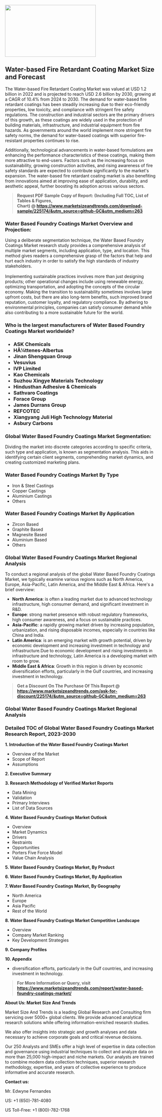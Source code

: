 <p><img class="alignnone size-medium wp-image-20088" src="https://ffe5etoiles.com/wp-content/uploads/2024/12/MST1-300x171.png" alt="" width="300" height="171" /></p><h2>Water-based Fire Retardant Coating Market Size and Forecast</h2><p>The Water-based Fire Retardant Coating Market was valued at USD 1.2 billion in 2022 and is projected to reach USD 2.6 billion by 2030, growing at a CAGR of 10.4% from 2024 to 2030. The demand for water-based fire retardant coatings has been steadily increasing due to their eco-friendly properties, low toxicity, and compliance with stringent fire safety regulations. The construction and industrial sectors are the primary drivers of this growth, as these coatings are widely used in the protection of building materials, infrastructure, and industrial equipment from fire hazards. As governments around the world implement more stringent fire safety norms, the demand for water-based coatings with superior fire-resistant properties continues to rise.</p><p>Additionally, technological advancements in water-based formulations are enhancing the performance characteristics of these coatings, making them more attractive to end-users. Factors such as the increasing focus on sustainability, growing construction activities, and rising awareness of fire safety standards are expected to contribute significantly to the market's expansion. The water-based fire retardant coating market is also benefiting from innovations aimed at improving ease of application, durability, and aesthetic appeal, further boosting its adoption across various sectors.</p></p><blockquote id="" class=""><strong>Request PDF Sample Copy of Report: (Including Full TOC, List of Tables &amp; Figures, Chart)&nbsp;@&nbsp;<strong><a href="https://www.marketsizeandtrends.com/download-sample/225174/&utm_source=github-GC&utm_medium=263" target="_blank">https://www.marketsizeandtrends.com/download-sample/225174/&utm_source=github-GC&utm_medium=263</a></strong></strong></blockquote><h3 id="" class="">Water Based Foundry Coatings Market&nbsp;Overview and Projection:</h3><p id="" class="">Using a deliberate segmentation technique, the Water Based Foundry Coatings Market research study provides a comprehensive analysis of multiple market segments, including application, type, and location. This method gives readers a comprehensive grasp of the factors that help and hurt each industry in order to satisfy the high standards of industry stakeholders. <br /> <br />Implementing sustainable practices involves more than just designing products; other operational changes include using renewable energy, optimizing transportation, and adopting the concepts of the circular economy. Making the transition to sustainability sometimes involves large upfront costs, but there are also long-term benefits, such improved brand reputation, customer loyalty, and regulatory compliance. By adhering to environmental principles, companies can satisfy consumer demand while also contributing to a more sustainable future for the world.</p><h3 id="" class="">Who is the largest manufacturers of&nbsp;Water Based Foundry Coatings Market worldwide?</h3><h3 class=""><p><ul><li>ASK Chemicals </li><li> HÃ¼ttenes-Albertus </li><li> Jinan Shengquan Group </li><li> Vesuvius </li><li> IVP Limited </li><li> Kao Chemicals </li><li> Suzhou Xingye Materials Technology </li><li> Hindusthan Adhesive & Chemicals </li><li> Sathvaro Coatings </li><li> Forace Group </li><li> James Durrans Group </li><li> REFCOTEC </li><li> Xiangyang Juli High Technology Material </li><li> Asbury Carbons</li></ul></p></h3><h3 id="" class="">Global&nbsp;Water Based Foundry Coatings Market Segmentation:</h3><p id="" class="">Dividing the market into discrete categories according to specific criteria, such type and application, is known as segmentation analysis. This aids in identifying certain client segments, comprehending market dynamics, and creating customized marketing plans.</p><h3 id="" class="">Water Based Foundry Coatings Market&nbsp;By Type</h3><p><p><ul><li>Iron & Steel Castings</li><li> Copper Castings</li><li> Aluminium Castings</li><li> Others</p></li></ul></p></p><h3 id="" class="">Water Based Foundry Coatings Market&nbsp;By Application</h3><p class=""><p><ul><li>Zircon Based</li><li> Graphite Based</li><li> Magnesite Based</li><li> Aluminium Based</li><li> Others</li></ul></p></p><h3 id="" class="">Global Water Based Foundry Coatings Market Regional Analysis</h3><p id="" class="">To conduct a regional analysis of the global Water Based Foundry Coatings Market, we typically examine various regions such as North America, Europe, Asia-Pacific, Latin America, and the Middle East &amp; Africa. Here's a brief overview:</p><ul><li><strong>North America</strong>: is often a leading market due to advanced technology infrastructure, high consumer demand, and significant investment in R&amp;D.</li><li><strong>Europe</strong>: strong market presence with robust regulatory frameworks, high consumer awareness, and a focus on sustainable practices.</li><li><strong>Asia-Pacific</strong>: a rapidly growing market driven by increasing population, urbanization, and rising disposable incomes, especially in countries like China and India.</li><li><strong>Latin America</strong>: is an emerging market with growth potential, driven by economic development and increasing investment in technology and infrastructure.Due to economic development and rising investments in infrastructure and technology, Latin America is a developing market with room to grow.</li><li><strong>Middle East &amp; Africa</strong>: Growth in this region is driven by economic diversification efforts, particularly in the Gulf countries, and increasing investment in technology.</li></ul><blockquote id="" class=""><strong>Get a Discount On The Purchase Of This Report @ <strong><a href="https://www.marketsizeandtrends.com/ask-for-discount/225174/&utm_source=github-GC&utm_medium=263" target="_blank">https://www.marketsizeandtrends.com/ask-for-discount/225174/&utm_source=github-GC&utm_medium=263</a></strong></strong></blockquote><h3 id="" class="">Global Water Based Foundry Coatings Market Regional Analysis</h3><h3 id="" class="">Detailed TOC of Global Water Based Foundry Coatings Market Research Report, 2023-2030</h3><p id="" class=""><strong>1. Introduction of the Water Based Foundry Coatings Market</strong></p><ul><li>Overview of the Market</li><li>Scope of Report</li><li>Assumptions</li></ul><p id="" class=""><strong>2. Executive Summary</strong></p><p id="" class=""><strong>3. Research Methodology of Verified Market Reports</strong></p><ul><li>Data Mining</li><li>Validation</li><li>Primary Interviews</li><li>List of Data Sources</li></ul><p id="" class=""><strong>4. Water Based Foundry Coatings Market Outlook</strong></p><ul><li>Overview</li><li>Market Dynamics</li><li>Drivers</li><li>Restraints</li><li>Opportunities</li><li>Porters Five Force Model</li><li>Value Chain Analysis</li></ul><p id="" class=""><strong>5. Water Based Foundry Coatings Market, By Product</strong></p><p id="" class=""><strong>6. Water Based Foundry Coatings Market, By Application</strong></p><p id="" class=""><strong>7. Water Based Foundry Coatings Market, By Geography</strong></p><ul><li>North America</li><li>Europe</li><li>Asia Pacific</li><li>Rest of the World</li></ul><p id="" class=""><strong>8. Water Based Foundry Coatings Market Competitive Landscape</strong></p><ul><li>Overview</li><li>Company Market Ranking</li><li>Key Development Strategies</li></ul><p id="" class=""><strong>9. Company Profiles</strong></p><p id="" class=""><strong>10. Appendix</strong></p><ul><li>diversification efforts, particularly in the Gulf countries, and increasing investment in technology.</li></ul><blockquote id="" class=""><strong>For More Information or Query, visit <strong><strong><a href="https://www.marketsizeandtrends.com/report/water-based-foundry-coatings-market/" target="_blank">https://www.marketsizeandtrends.com/report/water-based-foundry-coatings-market/</a></strong></strong></strong></blockquote><p id="" class=""><strong>About Us: Market Size And Trends</strong></p><p id="" class="">Market Size And Trends is a leading Global Research and Consulting firm servicing over 5000+ global clients. We provide advanced analytical research solutions while offering information-enriched research studies.</p><p id="" class="">We also offer insights into strategic and growth analyses and data necessary to achieve corporate goals and critical revenue decisions.</p><p id="" class="">Our 250 Analysts and SMEs offer a high level of expertise in data collection and governance using industrial techniques to collect and analyze data on more than 25,000 high-impact and niche markets. Our analysts are trained to combine modern data collection techniques, superior research methodology, expertise, and years of collective experience to produce informative and accurate research.</p><p id="" class=""><strong>Contact us:</strong></p><p id="" class="">Mr. Edwyne Fernandes</p><p id="" class="">US: +1 (650)-781-4080</p><p id="" class="">US Toll-Free: +1 (800)-782-1768</p>
